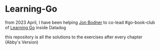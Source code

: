 # Learning-Go

from 2023 April, I have been helping [Jon Bodner](https://www.linkedin.com/in/jonbodner/) to co-lead #go-book-club of [Learning Go](https://www.oreilly.com/library/view/learning-go/9781492077206/) inside Datadog

this repository is all the solutions to the exercises after every chapter (Abby's Version)
